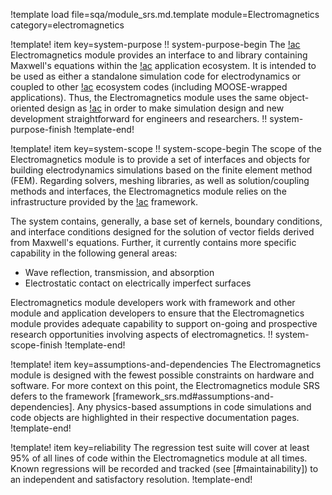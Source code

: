 !template load file=sqa/module_srs.md.template module=Electromagnetics category=electromagnetics

!template! item key=system-purpose
!! system-purpose-begin
The [!ac](MOOSE) Electromagnetics module provides an interface to and library containing Maxwell's
equations within the [!ac](MOOSE) application ecosystem. It is intended to be used as either a standalone
simulation code for electrodynamics or coupled to other [!ac](MOOSE) ecosystem codes (including
MOOSE-wrapped applications). Thus, the Electromagnetics module uses the same object-oriented design
as [!ac](MOOSE) in order to make simulation design and new development straightforward for engineers
and researchers.
!! system-purpose-finish
!template-end!

!template! item key=system-scope
!! system-scope-begin
The scope of the Electromagnetics module is to provide a set of interfaces and objects for building
electrodynamics simulations based on the finite element method (FEM). Regarding solvers, meshing
libraries, as well as solution/coupling methods and interfaces, the Electromagnetics module relies on
the infrastructure provided by the [!ac](MOOSE) framework.

The system contains, generally, a base set of kernels, boundary conditions, and interface conditions
designed for the solution of vector fields derived from Maxwell's equations. Further, it currently
contains more specific capability in the following general areas:

- Wave reflection, transmission, and absorption
- Electrostatic contact on electrically imperfect surfaces

Electromagnetics module developers work with framework and other module and application developers to
ensure that the Electromagnetics module provides adequate capability to support on-going and prospective
research opportunities involving aspects of electromagnetics.
!! system-scope-finish
!template-end!

!template! item key=assumptions-and-dependencies
The Electromagnetics module is designed with the fewest possible constraints on hardware and software.
For more context on this point, the Electromagnetics module SRS defers to the framework
[framework_srs.md#assumptions-and-dependencies]. Any physics-based assumptions in code simulations and
code objects are highlighted in their respective documentation pages.
!template-end!

!template! item key=reliability
The regression test suite will cover at least 95% of all lines of code within the Electromagnetics
module at all times. Known regressions will be recorded and tracked (see [#maintainability]) to an
independent and satisfactory resolution.
!template-end!
